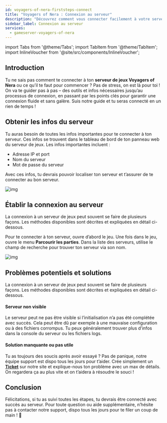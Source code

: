 ```yaml
---
id: voyagers-of-nera-firststeps-connect
title: "Voyagers of Nera : Connexion au serveur"
description: "Découvrez comment vous connecter facilement à votre serveur Voyagers of Nera et résoudre les problèmes courants pour une expérience de jeu fluide → En savoir plus maintenant"
sidebar_label: Connexion au serveur
services:
  - gameserver-voyagers-of-nera
---
```


import Tabs from '@theme/Tabs';
import TabItem from '@theme/TabItem';
import InlineVoucher from '@site/src/components/InlineVoucher';


## Introduction
Tu ne sais pas comment te connecter à ton **serveur de jeux Voyagers of Nera** ou ce qu’il te faut pour commencer ? Pas de stress, on est là pour toi ! On va te guider pas à pas – des outils et infos nécessaires jusqu’au processus de connexion, en passant par les points clés pour garantir une connexion fluide et sans galère. Suis notre guide et tu seras connecté en un rien de temps !

<InlineVoucher />



## Obtenir les infos du serveur


Tu auras besoin de toutes les infos importantes pour te connecter à ton serveur. Ces infos se trouvent dans le tableau de bord de ton panneau web du serveur de jeux. Les infos importantes incluent :

- Adresse IP et port
- Nom du serveur
- Mot de passe du serveur


Avec ces infos, tu devrais pouvoir localiser ton serveur et t’assurer de te connecter au bon serveur.

![img](https://screensaver01.zap-hosting.com/index.php/s/EfCCo535JZQTEN2/preview)

## Établir la connexion au serveur


La connexion à un serveur de jeux peut souvent se faire de plusieurs façons. Les méthodes disponibles sont décrites et expliquées en détail ci-dessous.

<Tabs>
    <TabItem value="connect_solution_server_browser_ingame" label="Navigateur de serveurs (en jeu)" default>

Pour te connecter à ton serveur, ouvre d’abord le jeu. Une fois dans le jeu, ouvre le menu **Parcourir les parties**. Dans la liste des serveurs, utilise le champ de recherche pour trouver ton serveur via son nom.

![img](https://screensaver01.zap-hosting.com/index.php/s/pW3PpYcaTDJKwAi/download)

</TabItem>

</Tabs>



## Problèmes potentiels et solutions


La connexion à un serveur de jeux peut souvent se faire de plusieurs façons. Les méthodes disponibles sont décrites et expliquées en détail ci-dessous.

#### Serveur non visible


Le serveur peut ne pas être visible si l’initialisation n’a pas été complétée avec succès. Cela peut être dû par exemple à une mauvaise configuration ou à des fichiers corrompus. Tu peux généralement trouver plus d’infos dans la console du serveur ou les fichiers logs.



#### Solution manquante ou pas utile


Tu as toujours des soucis après avoir essayé ? Pas de panique, notre équipe support est dispo tous les jours pour t’aider. Crée simplement un **[Ticket](https://zap-hosting.com/en/customer/support/)** sur notre site et explique-nous ton problème avec un max de détails. On regardera ça au plus vite et on t’aidera à résoudre le souci !

## Conclusion

Félicitations, si tu as suivi toutes les étapes, tu devrais être connecté avec succès au serveur. Pour toute question ou aide supplémentaire, n’hésite pas à contacter notre support, dispo tous les jours pour te filer un coup de main ! 🙂




<InlineVoucher />
